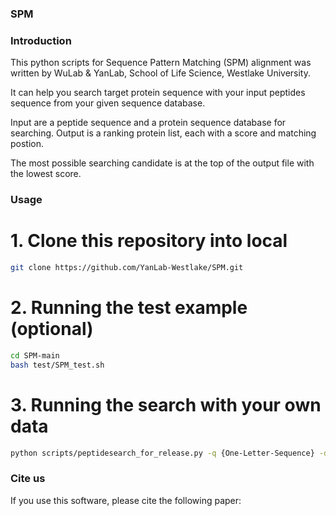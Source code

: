 ### SPM
### Introduction
This python scripts for Sequence Pattern Matching (SPM) alignment was written by WuLab & YanLab, School of Life Science, Westlake University.

It can help you search target protein sequence with your input peptides sequence from your given sequence database. 

Input are a peptide sequence and a protein sequence database for searching. Output is a ranking protein list, each with a score and matching postion.
 
The most possible searching candidate is at the top of the output file with the lowest score. 

### Usage

# 1. Clone this repository into local

```bash
git clone https://github.com/YanLab-Westlake/SPM.git
```

# 2. Running the test example (optional)
```bash
cd SPM-main
bash test/SPM_test.sh
```

# 3. Running the search with your own data
```bash
python scripts/peptidesearch_for_release.py -q {One-Letter-Sequence} -d {Search-Sequence-Library} -o {Output_name}
```

### Cite us
If you use this software, please cite the following paper:

